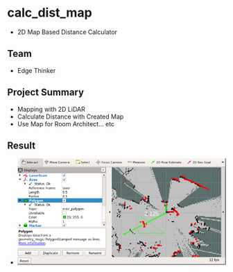 # calc_dist_map
- 2D Map Based Distance Calculator

## Team
- Edge Thinker

## Project Summary
- Mapping with 2D LiDAR
- Calculate Distance with Created Map
- Use Map for Room Architect... etc

## Result
- ![Result_Img](./documents/result.png)
